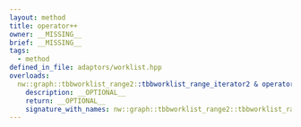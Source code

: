 ```yaml
---
layout: method
title: operator++
owner: __MISSING__
brief: __MISSING__
tags:
  - method
defined_in_file: adaptors/worklist.hpp
overloads:
  nw::graph::tbbworklist_range2::tbbworklist_range_iterator2 & operator++():
    description: __OPTIONAL__
    return: __OPTIONAL__
    signature_with_names: nw::graph::tbbworklist_range2::tbbworklist_range_iterator2 & operator++()
---
```

